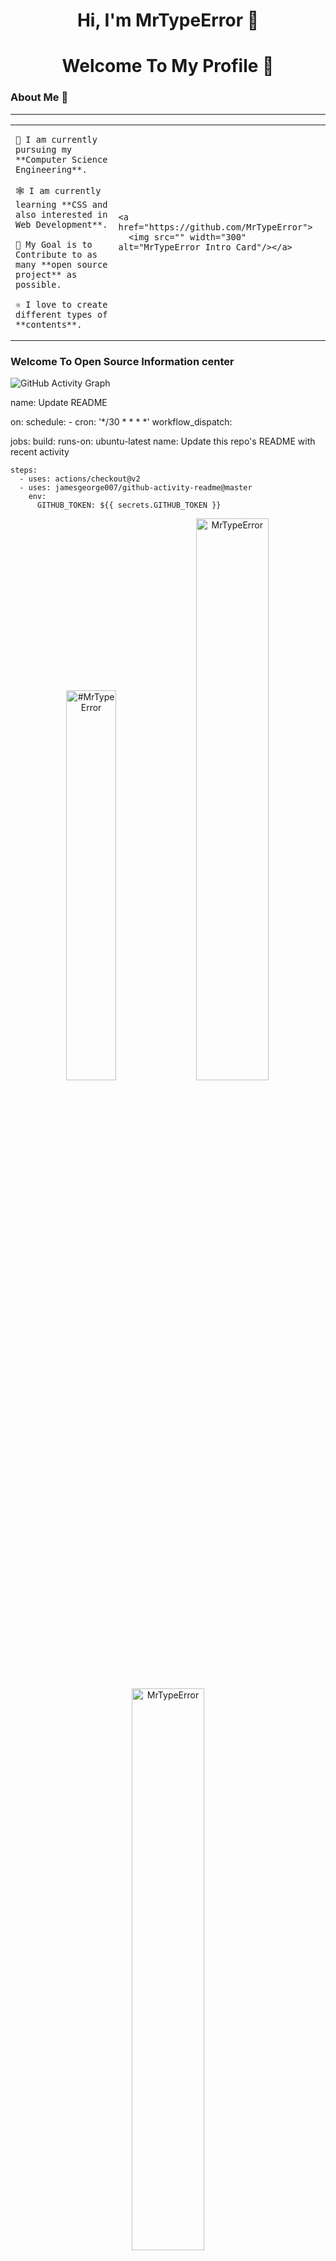 
<h1 align="center"> Hi, I'm MrTypeError 👋</h1>


<h1 align="center"> Welcome To My Profile 👋</h1> 


### About Me 🎉
-------------------------------------------------------------------------------------

<table>
<tr>
  <td valign="center">
 
    🎉 I am currently pursuing my **Computer Science Engineering**.
    
    🕸️ I am currently learning **CSS and also interested in Web Development**.

    🎯 My Goal is to Contribute to as many **open source project** as possible.
    
    ⚛️ I love to create different types of **contents**.
<td>

    <a href="https://github.com/MrTypeError">
      <img src="" width="300" alt="MrTypeError Intro Card"/></a>
  </td>

</tr>
</table>


### Welcome To Open Source Information center


![GitHub Activity Graph](https://activity-graph.herokuapp.com/graph?username=MrTypeError&theme=dracula&hide_border=true)

name: Update README

on:
  schedule:
    - cron: '*/30 * * * *'
  workflow_dispatch:

jobs:
  build:
    runs-on: ubuntu-latest
    name: Update this repo's README with recent activity

    steps:
      - uses: actions/checkout@v2
      - uses: jamesgeorge007/github-activity-readme@master
        env:
          GITHUB_TOKEN: ${{ secrets.GITHUB_TOKEN }}

<p align="center">
<img width="40%" src="https://github-readme-stats.vercel.app/api/top-langs?username=MrTypeError&show_icons=true&theme=dracula&title_color=ff8000&text_color=ffffff&bg_color=6a6a6a&locale=en&layout=compact&hide_border=true" alt="#MrTypeError" border-radus="10%" /> 
<img width="48%" src="https://github-readme-stats.vercel.app/api?username=MrTypeError&show_icons=true&theme=dracula&title_color=ff8000&text_color=ffffff&bg_color=6a6a6a&locale=en&hide_border=true" alt="MrTypeError" />
<img width="48%" src="https://github-readme-streak-stats.herokuapp.com/?user=MrTypeError&theme=highcontrast&hide_border=true" alt="MrTypeError" />
</p>
